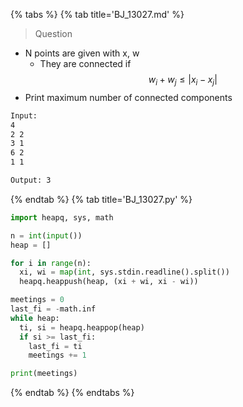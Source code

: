 {% tabs %}
{% tab title='BJ_13027.md' %}

> Question

* N points are given with x, w
  * They are connected if $$ w_i + w_j \leq | x_i - x_j | $$
* Print maximum number of connected components

```txt
Input:
4
2 2
3 1
6 2
1 1

Output: 3
```

{% endtab %}
{% tab title='BJ_13027.py' %}

```py
import heapq, sys, math

n = int(input())
heap = []

for i in range(n):
  xi, wi = map(int, sys.stdin.readline().split())
  heapq.heappush(heap, (xi + wi, xi - wi))

meetings = 0
last_fi = -math.inf
while heap:
  ti, si = heapq.heappop(heap)
  if si >= last_fi:
    last_fi = ti
    meetings += 1

print(meetings)
```

{% endtab %}
{% endtabs %}
